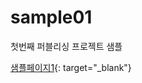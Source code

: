 # sample01
첫번째 퍼블리싱 프로젝트 샘플

[샘플페이지1](https://pear-hyunji.github.io/sample01/){: target="_blank"}


